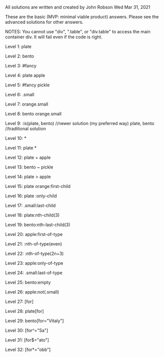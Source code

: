All solutions are written and created by John Robson Wed Mar 31, 2021

These are the basic (MVP: minimal viable product) answers. Please see the advanced solutions for other answers.

NOTES: You cannot use "div", ".table", or "div.table" to access the main container div.
It will fail even if the code is right.

Level 1:
    plate

Level 2:
    bento

Level 3:
    #fancy

Level 4:
    plate apple

Level 5:
    #fancy pickle

Level 6:
    .small

Level 7:
    orange.small

Level 8:
    bento orange.small

Level 9:
    :is(plate, bento)   //newer solution (my preferred way)
    plate, bento        //traditional solution

Level 10:
    *

Level 11:
    plate *

Level 12:
    plate + apple

Level 13:
    bento ~ pickle

Level 14:
    plate > apple

Level 15:
    plate orange:first-child

Level 16:
    plate :only-child

Level 17:
    .small:last-child

Level 18:
    plate:nth-child(3)

Level 19:
    bento:nth-last-child(3)

Level 20:
    apple:first-of-type

Level 21:
    :nth-of-type(even)

Level 22:
    :nth-of-type(2n+3)

Level 23:
    apple:only-of-type

Level 24:
    .small:last-of-type

Level 25:
    bento:empty

Level 26:
    apple:not(.small)

Level 27:
    [for]

Level 28:
    plate[for]

Level 29:
    bento[for="Vitaly"]

Level 30:
    [for^="Sa"]

Level 31:
    [for$="ato"]

Level 32:
    [for*="obb"]